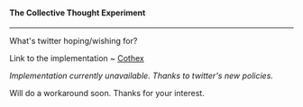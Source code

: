<h4>The Collective Thought Experiment</h4>
<hr/>

What's twitter hoping/wishing for?

Link to the implementation ~ <a href="http://yuvi.in/gan7/cothex/">Cothex</a>

<p><em>Implementation currently unavailable. Thanks to twitter's new policies.</em></p>
<p>Will do a workaround soon. Thanks for your interest.</p>


